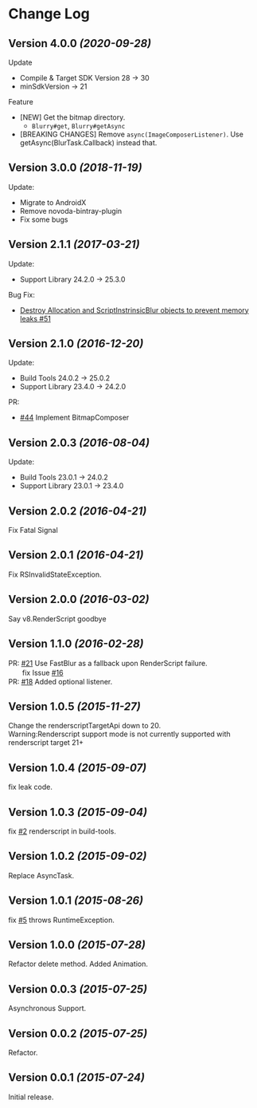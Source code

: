 Change Log
==========

Version 4.0.0 *(2020-09-28)*
----------------------------

Update
- Compile & Target SDK Version 28 -> 30
- minSdkVersion -> 21

Feature
- [NEW] Get the bitmap directory.
  - `Blurry#get`, `Blurry#getAsync`
- [BREAKING CHANGES] Remove `async(ImageComposerListener)`.  Use getAsync(BlurTask.Callback) instead that.

Version 3.0.0 *(2018-11-19)*
----------------------------

Update:
- Migrate to AndroidX
- Remove novoda-bintray-plugin
- Fix some bugs

Version 2.1.1 *(2017-03-21)*
----------------------------

Update:
- Support Library 24.2.0 -> 25.3.0

Bug Fix:
- [Destroy Allocation and ScriptInstrinsicBlur objects to prevent memory leaks #51](https://github.com/wasabeef/Blurry/pull/51)
 

Version 2.1.0 *(2016-12-20)*
----------------------------

Update:
- Build Tools 24.0.2 -> 25.0.2
- Support Library 23.4.0 -> 24.2.0

PR:
- [#44](https://github.com/wasabeef/Blurry/pull/44) Implement BitmapComposer


Version 2.0.3 *(2016-08-04)*
----------------------------

Update:
- Build Tools 23.0.1 -> 24.0.2
- Support Library 23.0.1 -> 23.4.0

Version 2.0.2 *(2016-04-21)*
----------------------------

Fix Fatal Signal

Version 2.0.1 *(2016-04-21)*
----------------------------

Fix RSInvalidStateException.

Version 2.0.0 *(2016-03-02)*
----------------------------

Say v8.RenderScript goodbye

Version 1.1.0 *(2016-02-28)*
----------------------------

PR: [#21](https://github.com/wasabeef/Blurry/pull/21) Use FastBlur as a fallback upon RenderScript failure.  
　　fix Issue [#16](https://github.com/wasabeef/Blurry/issues/16)  
PR: [#18](https://github.com/wasabeef/Blurry/pull/18) Added optional listener.

Version 1.0.5 *(2015-11-27)*
----------------------------

Change the renderscriptTargetApi down to 20.  
 Warning:Renderscript support mode is not currently supported with renderscript target 21+  

Version 1.0.4 *(2015-09-07)*
----------------------------

fix leak code.

Version 1.0.3 *(2015-09-04)*
----------------------------

fix [#2](https://github.com/wasabeef/Blurry/issues/5) renderscript in build-tools.

Version 1.0.2 *(2015-09-02)*
----------------------------

Replace AsyncTask.

Version 1.0.1 *(2015-08-26)*
----------------------------

fix [#5](https://github.com/wasabeef/Blurry/issues/5) throws RuntimeException.


Version 1.0.0 *(2015-07-28)*
----------------------------

Refactor delete method.
Added Animation.

Version 0.0.3 *(2015-07-25)*
----------------------------

Asynchronous Support.

Version 0.0.2 *(2015-07-25)*
----------------------------

Refactor.

Version 0.0.1 *(2015-07-24)*
----------------------------

Initial release.
